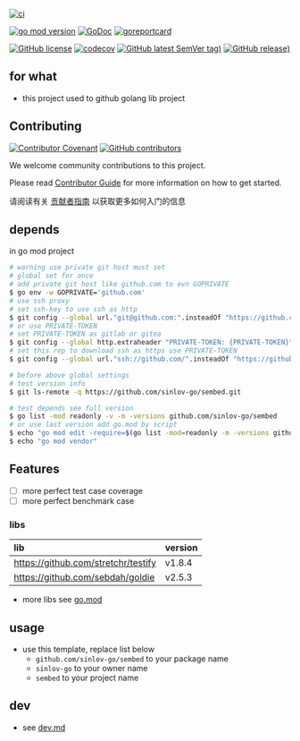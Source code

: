 [![ci](https://github.com/sinlov-go/sembed/actions/workflows/ci.yml/badge.svg)](https://github.com/sinlov-go/sembed/actions/workflows/ci.yml)

[![go mod version](https://img.shields.io/github/go-mod/go-version/sinlov-go/sembed?label=go.mod)](https://github.com/sinlov-go/sembed)
[![GoDoc](https://godoc.org/github.com/sinlov-go/sembed?status.png)](https://godoc.org/github.com/sinlov-go/sembed)
[![goreportcard](https://goreportcard.com/badge/github.com/sinlov-go/sembed)](https://goreportcard.com/report/github.com/sinlov-go/sembed)

[![GitHub license](https://img.shields.io/github/license/sinlov-go/sembed)](https://github.com/sinlov-go/sembed)
[![codecov](https://codecov.io/gh/sinlov-go/sembed/branch/main/graph/badge.svg)](https://codecov.io/gh/sinlov-go/sembed)
[![GitHub latest SemVer tag)](https://img.shields.io/github/v/tag/sinlov-go/sembed)](https://github.com/sinlov-go/sembed/tags)
[![GitHub release)](https://img.shields.io/github/v/release/sinlov-go/sembed)](https://github.com/sinlov-go/sembed/releases)

## for what

- this project used to github golang lib project

## Contributing

[![Contributor Covenant](https://img.shields.io/badge/contributor%20covenant-v1.4-ff69b4.svg)](.github/CONTRIBUTING_DOC/CODE_OF_CONDUCT.md)
[![GitHub contributors](https://img.shields.io/github/contributors/sinlov-go/sembed)](https://github.com/sinlov-go/sembed/graphs/contributors)

We welcome community contributions to this project.

Please read [Contributor Guide](.github/CONTRIBUTING_DOC/CONTRIBUTING.md) for more information on how to get started.

请阅读有关 [贡献者指南](.github/CONTRIBUTING_DOC/zh-CN/CONTRIBUTING.md) 以获取更多如何入门的信息

## depends

in go mod project

```bash
# warning use private git host must set
# global set for once
# add private git host like github.com to evn GOPRIVATE
$ go env -w GOPRIVATE='github.com'
# use ssh proxy
# set ssh-key to use ssh as http
$ git config --global url."git@github.com:".insteadOf "https://github.com/"
# or use PRIVATE-TOKEN
# set PRIVATE-TOKEN as gitlab or gitea
$ git config --global http.extraheader "PRIVATE-TOKEN: {PRIVATE-TOKEN}"
# set this rep to download ssh as https use PRIVATE-TOKEN
$ git config --global url."ssh://github.com/".insteadOf "https://github.com/"

# before above global settings
# test version info
$ git ls-remote -q https://github.com/sinlov-go/sembed.git

# test depends see full version
$ go list -mod readonly -v -m -versions github.com/sinlov-go/sembed
# or use last version add go.mod by script
$ echo "go mod edit -require=$(go list -mod=readonly -m -versions github.com/sinlov-go/sembed | awk '{print $1 "@" $NF}')"
$ echo "go mod vendor"
```

## Features

- [ ] more perfect test case coverage
- [ ] more perfect benchmark case

### libs

| lib                                 | version |
|:------------------------------------|:--------|
| https://github.com/stretchr/testify | v1.8.4  |
| https://github.com/sebdah/goldie    | v2.5.3  |

- more libs see [go.mod](https://github.com/sinlov-go/sembed/blob/main/go.mod)

## usage

- use this template, replace list below
    - `github.com/sinlov-go/sembed` to your package name
    - `sinlov-go` to your owner name
    - `sembed` to your project name

## dev

- see [dev.md](doc-dev/dev.md)
